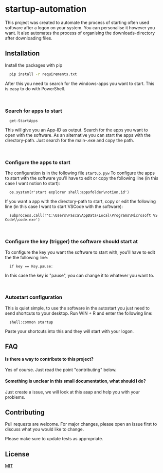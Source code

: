 
# startup-automation

This project was created to automate the process of starting often used software after a logon on your system. 
You can personalise it however you want. It also automates the process of organising the downloads-directory after downloading files. 

## Installation
Install the packages with pip

```bash
  pip install -r requirements.txt
```
    
After this you need to search for the windows-apps you want to start. This is easy to do with PowerShell. 

&nbsp;
### Search for apps to start
```
  get-StartApps
```

This will give you an App-ID as output. Search for the apps you want to open with the software. 
As an alternative you can start the apps with the directory-path. Just search for the main-.exe and copy the path. 

&nbsp;

### Configure the apps to start
The configuration is in the following file ``` startup.pyw ``` 
To configure the apps to start with the software you'll have to edit or copy the following line (in this case I want notion to start): 
```
  os.system(r'start explorer shell:appsfolder\notion.id')
```

If you want a app with the directory-path to start, copy or edit the following line (in this case I want to start VSCode with the software):
```
  subprocess.call(r'C:\Users\Pasca\AppData\Local\Programs\Microsoft VS Code\\code.exe')
```

&nbsp;
### Configure the key (trigger) the software should start at

To configure the key you want the software to start with, you'll have to edit the the following line: 

```
  if key == Key.pause:
```
In this case the key is "pause", you can change it to whatever you want to. 

&nbsp;

### Autostart configuration
This is quiet simple, to use the software in the autostart you just need to send shortcuts to your desktop. 
Run WIN + R and enter the following line:
```
  shell:common startup
```

Paste your shortcuts into this and they will start with your logon. 
## FAQ

#### Is there a way to contribute to this project?

Yes of course. Just read the point "contributing" below. 

#### Something is unclear in this small documentation, what should I do?

Just create a issue, we will look at this asap and help you with your problems. 


## Contributing

Pull requests are welcome. For major changes, please open an issue first to discuss what you would like to change.

Please make sure to update tests as appropriate.
## License

[MIT](https://choosealicense.com/licenses/mit/)

